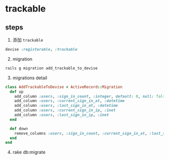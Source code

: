 # trackable

## steps
1. 添加 `trackable`
```ruby
devise :registerable, :trackable
```
2. migration
```ruby
rails g migration add_trackable_to_devise
```

3. migrations detail
```ruby
class AddTrackableToDevise < ActiveRecord::Migration
  def up
    add_column :users, :sign_in_count, :integer, default: 0, null: false
    add_column :users, :current_sign_in_at, :datetime
    add_column :users, :last_sign_in_at, :datetime
    add_column :users, :current_sign_in_ip, :inet
    add_column :users, :last_sign_in_ip, :inet
  end

  def down
    remove_columns :users, :sign_in_count, :current_sign_in_at, :last_sign_in_at, :current_sign_in_ip, :last_sign_in_ip
  end
end
```

4. rake db:migrate
